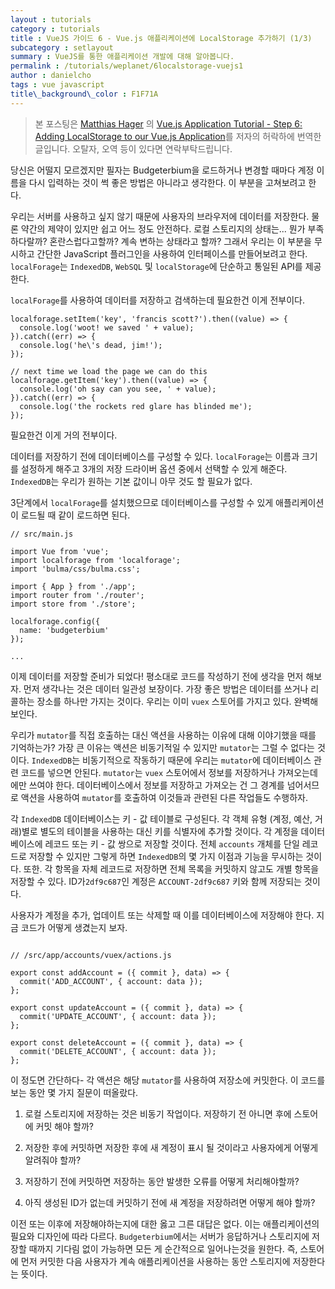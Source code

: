 ```yaml
---
layout : tutorials
category : tutorials
title : VueJS 가이드 6 - Vue.js 애플리케이션에 LocalStorage 추가하기 (1/3)
subcategory : setlayout
summary : VueJS를 통한 애플리케이션 개발에 대해 알아봅니다.
permalink : /tutorials/weplanet/6localstorage-vuejs1
author : danielcho
tags : vue javascript
title\_background\_color : F1F71A
---
```




> 본 포스팅은 [Matthias Hager](https://matthiashager.com) 의 [Vue.js Application Tutorial - Step 6: Adding LocalStorage to our Vue.js Application](https://matthiashager.com/complete-vuejs-application-tutorial/localstorage-vuejs)를 저자의 허락하에 번역한 글입니다. 오탈자, 오역 등이 있다면 연락부탁드립니다.



당신은 어떨지 모르겠지만 필자는 Budgeterbium을 로드하거나 변경할 때마다 계정 이름을 다시 입력하는 것이 썩 좋은 방법은 아니라고 생각한다. 이 부분을 고쳐보려고 한다.

 

우리는 서버를 사용하고 싶지 않기 때문에 사용자의 브라우저에 데이터를 저장한다. 물론 약간의 제약이 있지만 쉽고 어느 정도 안전하다. 로컬 스토리지의 상태는... 뭔가 부족하다랄까? 혼란스럽다고할까? 계속 변하는 상태라고 할까? 그래서 우리는 이 부분을  무시하고 간단한 JavaScript 플러그인을 사용하여 인터페이스를 만들어보려고 한다. `localForage`는 `IndexedDB`, `WebSQL` 및 `localStorage`에 단순하고 통일된 API를 제공한다.

 

`localForage`를 사용하여 데이터를 저장하고 검색하는데 필요한건 이게 전부이다.



```
localforage.setItem('key', 'francis scott?').then((value) => {
  console.log('woot! we saved ' + value);
}).catch((err) => {
  console.log('he\'s dead, jim!');
});

// next time we load the page we can do this
localforage.getItem('key').then((value) => {
  console.log('oh say can you see, ' + value);
}).catch((err) => {
  console.log('the rockets red glare has blinded me');
});
```



필요한건 이게 거의 전부이다.

 

데이터를 저장하기 전에 데이터베이스를 구성할 수 있다. `localForage`는 이름과 크기를 설정하게 해주고 3개의 저장 드라이버 옵션 중에서 선택할 수 있게 해준다. `IndexedDB`는 우리가 원하는 기본 값이니 아무 것도 할 필요가 없다.

 

3단계에서 `localForage`를 설치했으므로 데이터베이스를 구성할 수 있게 애플리케이션이 로드될 때 같이 로드하면 된다.



```
// src/main.js

import Vue from 'vue';
import localforage from 'localforage';
import 'bulma/css/bulma.css';

import { App } from './app';
import router from './router';
import store from './store';

localforage.config({
  name: 'budgeterbium'
});

...
```



이제 데이터를 저장할 준비가 되었다! 평소대로 코드를 작성하기 전에 생각을 먼저 해보자. 먼저 생각나는 것은 데이터 일관성 보장이다. 가장 좋은 방법은 데이터를 쓰거나 리콜하는 장소를 하나만 가지는 것이다. 우리는 이미 `vuex` 스토어를 가지고 있다. 완벽해 보인다.

 

우리가 `mutator`를 직접 호출하는 대신 액션을 사용하는 이유에 대해 이야기했을 때를 기억하는가? 가장 큰 이유는 액션은 비동기적일 수 있지만 `mutator`는 그럴 수 없다는 것이다. `IndexedDB`는 비동기적으로 작동하기 때문에 우리는 `mutator`에 데이터베이스 관련 코드를 넣으면 안된다. `mutator`는 `vuex` 스토어에서 정보를 저장하거나 가져오는데에만 쓰여야 한다. 데이터베이스에서 정보를 저장하고 가져오는 건 그 경계를 넘어서므로 액션을 사용하여 `mutator`를 호출하여 이것들과 관련된 다른 작업들도 수행하자.

 

각 `IndexedDB` 데이터베이스는 키 - 값 테이블로 구성된다. 각 객체 유형 (계정, 예산, 거래)별로 별도의 테이블을 사용하는 대신 키를 식별자에 추가할 것이다. 각 계정을 데이터베이스에 레코드 또는 키 - 값 쌍으로 저장할 것이다. 전체 `accounts` 개체를 단일 레코드로 저장할 수 있지만 그렇게 하면 `IndexedDB`의 몇 가지 이점과 기능을 무시하는 것이다. 또한. 각 항목을 자체 레코드로 저장하면 전체 목록을 커밋하지 않고도 개별 항목을 저장할 수 있다. ID가`2df9c687`인 계정은 `ACCOUNT-2df9c687` 키와 함께 저장되는 것이다.

 

사용자가 계정을 추가, 업데이트 또는 삭제할 때 이를 데이터베이스에 저장해야 한다. 지금 코드가 어떻게 생겼는지 보자.

```

// /src/app/accounts/vuex/actions.js

export const addAccount = ({ commit }, data) => {
  commit('ADD_ACCOUNT', { account: data });
};

export const updateAccount = ({ commit }, data) => {
  commit('UPDATE_ACCOUNT', { account: data });
};

export const deleteAccount = ({ commit }, data) => {
  commit('DELETE_ACCOUNT', { account: data });
};
```

 

이 정도면 간단하다- 각 액션은 해당 `mutator`를 사용하여 저장소에 커밋한다. 이 코드를 보는 동안 몇 가지 질문이 떠올랐다.

1. 로컬 스토리지에 저장하는 것은 비동기 작업이다. 저장하기 전 아니면 후에 스토어에 커밋 해야 할까?


2. 저장한 후에 커밋하면 저장한 후에 새 계정이 표시 될 것이라고 사용자에게 어떻게 알려줘야 할까?


3. 저장하기 전에 커밋하면 저장하는 동안 발생한 오류를 어떻게 처리해야할까?


4. 아직 생성된 ID가 없는데 커밋하기 전에 새 계정을 저장하려면 어떻게 해야 할까?



이전 또는 이후에 저장해야하는지에 대한 옳고 그른 대답은 없다. 이는 애플리케이션의 필요와 디자인에 따라 다르다. `Budgeterbium`에서는 서버가 응답하거나 스토리지에 저장할 때까지 기다림 없이 가능하면 모든 게 순간적으로 일어나는것을 원한다. 즉, 스토어에 먼저 커밋한 다음 사용자가 계속 애플리케이션을 사용하는 동안 스토리지에 저장한다는 뜻이다.

 



